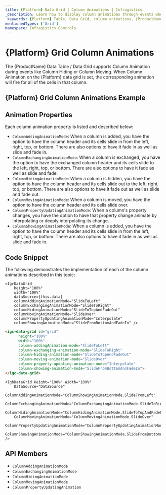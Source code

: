 ```yaml
---
title: {Platform} Data Grid | Column Animations | Infragistics
_description: Learn how to display column animations through events when moving or hiding columns with Infragistics' {ProductName} data table & grid. Check out {ProductName} table tutorials!
_keywords: {Platform} Table, Data Grid, column animations, {ProductName}, Infragistics
mentionedTypes: ['Grid']
namespace: Infragistics.Controls
---
```


# {Platform} Grid Column Animations

The {ProductName} Data Table / Data Grid supports Column Animation during events like Column Hiding or Column Moving.  When Column Animation on the {Platform} data grid is set, the corresponding animation will fire for all of the cells in that column.

## {Platform} Grid Column Animations Example


<code-view style="height: 600px"
           data-demos-base-url="{environment:dvDemosBaseUrl}"
           iframe-src="{environment:dvDemosBaseUrl}/grids/data-grid-column-animation"
           alt="{Platform} Grid Column Animations Example"
           github-src="grids/data-grid/column-animation">
</code-view>

<div class="divider--half"></div>

## Animation Properties

Each column animation property is listed and described below:

- `ColumnAddingAnimationMode`: When a column is added, you have the option to have the column header and its cells slide in from the left, right, top, or bottom. There are also options to have it fade in as well as slide and fade in.
- `ColumnExchangingAnimationMode`: When a column is exchanged, you have the option to have the exchanged column header and its cells slide to the left, right, top, or bottom. There are also options to have it fade as well as slide and fade.
- `ColumnHidingAnimationMode`: When a column is hidden, you have the option to have the column header and its cells slide out to the left, right, top, or bottom. There are also options to have it fade out as well as slide and fade out.
- `ColumnMovingAnimationMode`: When a column is moved, you have the option to have the column header and its cells slide over.
- `ColumnPropertyUpdatingAnimationMode`: When a column's property changes, you have the option to have that property change animate by interpolating or deeply interpolating its change.
- `ColumnShowingAnimationMode`: When a column is added, you have the option to have the column header and its cells slide in from the left, right, top, or bottom. There are also options to have it fade in as well as slide and fade in.

## Code Snippet

The following demonstrates the implementation of each of the column animations described in this topic:

```tsx
<IgrDataGrid
    height="100%"
    width="100%"
    dataSource={this.data}
    columnAddingAnimationMode="SlideToLeft"
    columnExchangingAnimationMode="SlideToRight"
    columnHidingAnimationMode="SlideToTopAndFadeOut"
    columnMovingAnimationMode="SlideOver"
    columnPropertyUpdatingAnimationMode="Interpolate"
    columnShowingAnimationMode="SlideFromBottomAndFadeIn" />
```

```html
<igc-data-grid id="grid"
      height="100%"
      width="100%"
      column-addingAnimation-mode="SlideToLeft"
      column-exchanging-animation-mode="SlideToRight"
      column-hiding-animation-mode="SlideToTopAndFadeOut"
      column-moving-animation-mode="SlideOver"
      column-property-updating-animation-mode="Interpolate"
      column-showing-animation-mode="SlideFromBottomAndFadeIn">
</igc-data-grid>
```

```razor
<IgbDataGrid Height="100%" Width="100%"
    DataSource="DataSource"
    ColumnAddingAnimationMode="ColumnShowingAnimationMode.SlideFromLeft"
    ColumnExchangingAnimationMode="ColumnExchangingAnimationMode.SlideToRight"
    ColumnHidingAnimationMode="ColumnHidingAnimationMode.SlideToTopAndFadeOut"
    ColumnMovingAnimationMode="ColumnMovingAnimationMode.SlideOver"
    ColumnPropertyUpdatingAnimationMode="ColumnPropertyUpdatingAnimationMode.Interpolate"
    ColumnShowingAnimationMode="ColumnShowingAnimationMode.SlideFromBottomAndFadeIn" />
```

 ## API Members

 - `ColumnAddingAnimationMode`
 - `ColumnExchangingAnimationMode`
 - `ColumnHidingAnimationMode`
 - `ColumnMovingAnimationMode`
 - `ColumnPropertyUpdatingAnimation`